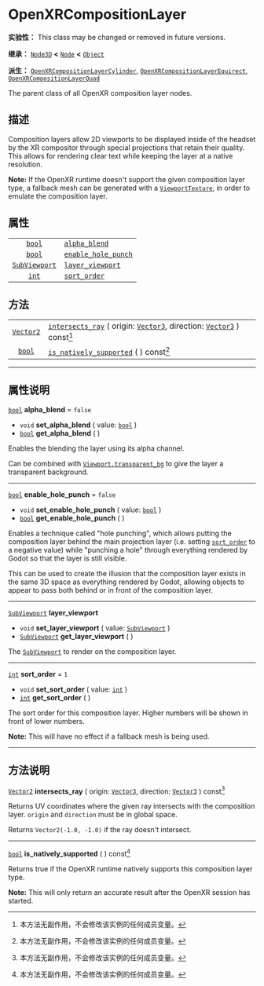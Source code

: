 <!-- ⚠ 请勿编辑本文件 ⚠ -->
<!-- 本文档使用脚本从 WeDot 引擎源码仓库生成。 -->
<!-- 生成脚本：https://github.com/WeDot-Engine/WeDot/tree/4.3/doc/tools/make_md.py； -->
<!-- 原文件：https://github.com/WeDot-Engine/WeDot/tree/4.3/modules/openxr/doc_classes/OpenXRCompositionLayer.xml。 -->

<div id="_class_openxrcompositionlayer"></div>

# OpenXRCompositionLayer

**实验性：** This class may be changed or removed in future versions.

**继承：** [`Node3D`](class_node3d.md) **<** [`Node`](class_node.md) **<** [`Object`](class_object.md)

**派生：** [`OpenXRCompositionLayerCylinder`](class_openxrcompositionlayercylinder.md), [`OpenXRCompositionLayerEquirect`](class_openxrcompositionlayerequirect.md), [`OpenXRCompositionLayerQuad`](class_openxrcompositionlayerquad.md)

The parent class of all OpenXR composition layer nodes.

## 描述

Composition layers allow 2D viewports to be displayed inside of the headset by the XR compositor through special projections that retain their quality. This allows for rendering clear text while keeping the layer at a native resolution.

 **Note:** If the OpenXR runtime doesn't support the given composition layer type, a fallback mesh can be generated with a [`ViewportTexture`](class_viewporttexture.md), in order to emulate the composition layer.

## 属性

|||
|:-:|:--|
| [`bool`](class_bool.md)               | [`alpha_blend`](#class_openxrcompositionlayer_property_alpha_blend)             | ``false`` |
| [`bool`](class_bool.md)               | [`enable_hole_punch`](#class_openxrcompositionlayer_property_enable_hole_punch) | ``false`` |
| [`SubViewport`](class_subviewport.md) | [`layer_viewport`](#class_openxrcompositionlayer_property_layer_viewport)       |           |
| [`int`](class_int.md)                 | [`sort_order`](#class_openxrcompositionlayer_property_sort_order)               | ``1``     |

## 方法

|||
|:-:|:--|
| [`Vector2`](class_vector2.md) | [`intersects_ray`](#class_openxrcompositionlayer_method_intersects_ray) ( origin: [`Vector3`](class_vector3.md), direction: [`Vector3`](class_vector3.md) ) const[^const] |
| [`bool`](class_bool.md)       | [`is_natively_supported`](#class_openxrcompositionlayer_method_is_natively_supported) ( ) const[^const]                                                                   |

<!-- rst-class:: classref-section-separator -->

---

## 属性说明

<div id="_class_openxrcompositionlayer_property_alpha_blend"></div>

[`bool`](class_bool.md) **alpha_blend** = ``false`` <div id="class_openxrcompositionlayer_property_alpha_blend"></div>

- `void` **set_alpha_blend** ( value: [`bool`](class_bool.md) )
- [`bool`](class_bool.md) **get_alpha_blend** ( )

Enables the blending the layer using its alpha channel.

Can be combined with [`Viewport.transparent_bg`](#class_viewport_property_transparent_bg) to give the layer a transparent background.

<!-- rst-class:: classref-item-separator -->

---

<div id="_class_openxrcompositionlayer_property_enable_hole_punch"></div>

[`bool`](class_bool.md) **enable_hole_punch** = ``false`` <div id="class_openxrcompositionlayer_property_enable_hole_punch"></div>

- `void` **set_enable_hole_punch** ( value: [`bool`](class_bool.md) )
- [`bool`](class_bool.md) **get_enable_hole_punch** ( )

Enables a technique called "hole punching", which allows putting the composition layer behind the main projection layer (i.e. setting [`sort_order`](#class_openxrcompositionlayer_property_sort_order) to a negative value) while "punching a hole" through everything rendered by Godot so that the layer is still visible.

This can be used to create the illusion that the composition layer exists in the same 3D space as everything rendered by Godot, allowing objects to appear to pass both behind or in front of the composition layer.

<!-- rst-class:: classref-item-separator -->

---

<div id="_class_openxrcompositionlayer_property_layer_viewport"></div>

[`SubViewport`](class_subviewport.md) **layer_viewport** <div id="class_openxrcompositionlayer_property_layer_viewport"></div>

- `void` **set_layer_viewport** ( value: [`SubViewport`](class_subviewport.md) )
- [`SubViewport`](class_subviewport.md) **get_layer_viewport** ( )

The [`SubViewport`](class_subviewport.md) to render on the composition layer.

<!-- rst-class:: classref-item-separator -->

---

<div id="_class_openxrcompositionlayer_property_sort_order"></div>

[`int`](class_int.md) **sort_order** = ``1`` <div id="class_openxrcompositionlayer_property_sort_order"></div>

- `void` **set_sort_order** ( value: [`int`](class_int.md) )
- [`int`](class_int.md) **get_sort_order** ( )

The sort order for this composition layer. Higher numbers will be shown in front of lower numbers.

 **Note:** This will have no effect if a fallback mesh is being used.

<!-- rst-class:: classref-section-separator -->

---

## 方法说明

<div id="_class_openxrcompositionlayer_method_intersects_ray"></div>

[`Vector2`](class_vector2.md) **intersects_ray** ( origin: [`Vector3`](class_vector3.md), direction: [`Vector3`](class_vector3.md) ) const[^const]<div id="class_openxrcompositionlayer_method_intersects_ray"></div>

Returns UV coordinates where the given ray intersects with the composition layer. `origin` and `direction` must be in global space.

Returns `Vector2(-1.0, -1.0)` if the ray doesn't intersect.

<!-- rst-class:: classref-item-separator -->

---

<div id="_class_openxrcompositionlayer_method_is_natively_supported"></div>

[`bool`](class_bool.md) **is_natively_supported** ( ) const[^const]<div id="class_openxrcompositionlayer_method_is_natively_supported"></div>

Returns true if the OpenXR runtime natively supports this composition layer type.

 **Note:** This will only return an accurate result after the OpenXR session has started.

[^virtual]: 本方法通常需要用户覆盖才能生效。
[^const]: 本方法无副作用，不会修改该实例的任何成员变量。
[^vararg]: 本方法除了能接受在此处描述的参数外，还能够继续接受任意数量的参数。
[^constructor]: 本方法用于构造某个类型。
[^static]: 调用本方法无需实例，可直接使用类名进行调用。
[^operator]: 本方法描述的是使用本类型作为左操作数的有效运算符。
[^bitfield]: 这个值是由下列位标志构成位掩码的整数。
[^void]: 无返回值。
